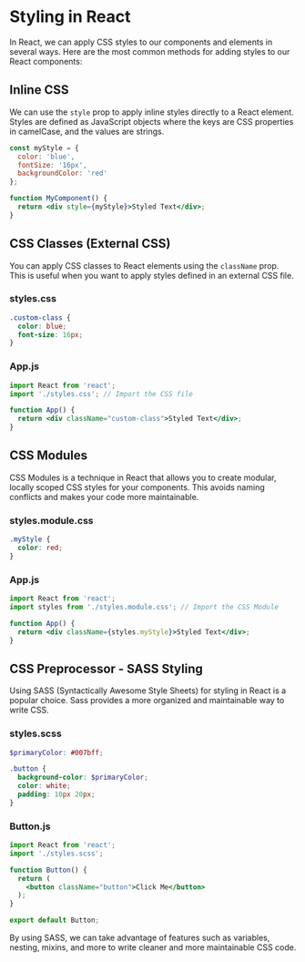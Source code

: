 

# Styling in React

In React, we can apply CSS styles to our components and elements in several ways. Here are the most common methods for adding styles to our React components:

## Inline CSS

We can use the `style` prop to apply inline styles directly to a React element. Styles are defined as JavaScript objects where the keys are CSS properties in camelCase, and the values are strings.

```jsx
const myStyle = {
  color: 'blue',
  fontSize: '16px',
  backgroundColor: 'red'
};

function MyComponent() {
  return <div style={myStyle}>Styled Text</div>;
}
```

## CSS Classes (External CSS)

You can apply CSS classes to React elements using the `className` prop. This is useful when you want to apply styles defined in an external CSS file.

### styles.css

```css
.custom-class {
  color: blue;
  font-size: 16px;
}
```

### App.js

```jsx
import React from 'react';
import './styles.css'; // Import the CSS file

function App() {
  return <div className="custom-class">Styled Text</div>;
}
```

## CSS Modules

CSS Modules is a technique in React that allows you to create modular, locally scoped CSS styles for your components. This avoids naming conflicts and makes your code more maintainable.

### styles.module.css

```css
.myStyle {
  color: red;
}
```

### App.js

```jsx
import React from 'react';
import styles from './styles.module.css'; // Import the CSS Module

function App() {
  return <div className={styles.myStyle}>Styled Text</div>;
}
```

## CSS Preprocessor - SASS Styling

Using SASS (Syntactically Awesome Style Sheets) for styling in React is a popular choice. Sass provides a more organized and maintainable way to write CSS.

### styles.scss

```scss
$primaryColor: #007bff;

.button {
  background-color: $primaryColor;
  color: white;
  padding: 10px 20px;
}
```

### Button.js

```jsx
import React from 'react';
import './styles.scss';

function Button() {
  return (
    <button className="button">Click Me</button>
  );
}

export default Button;
```

By using SASS, we can take advantage of features such as variables, nesting, mixins, and more to write cleaner and more maintainable CSS code.

```

